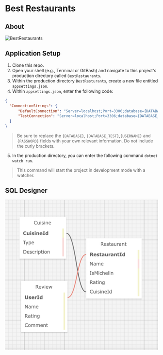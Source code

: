 # Best Restaurants

## About
![BestRestaurants](https://github.com/jeremyjosol/BestRestaurants/blob/main/BestRestaurants/wwwroot/img/BestRestaurants.jpg?raw=true)

## Application Setup

1. Clone this repo.
2. Open your shell (e.g., Terminal or GitBash) and navigate to this project's production directory called `BestRestaurants`. 
3. Within the production directory `BestResturants`, create a new file entitled `appsettings.json`.
4. Within `appsettings.json`, enter the following code:
```json
{
  "ConnectionStrings": {
      "DefaultConnection": "Server=localhost;Port=3306;database={DATABASE};uid={USERNAME};pwd={PASSWORD};",
      "TestConnection": "Server=localhost;Port=3306;database={DATABASE_TEST};uid=root;pwd=epicodus;"
  }
}
```
  > Be sure to replace the `{DATABASE}`, `{DATABASE_TEST}`,`{USERNAME}` and `{PASSWORD}` fields with your own relevant information. Do not include the curly brackets.
5. In the production directory, you can enter the following command `dotnet watch run`.
  > This command will start the project in development mode with a watcher.

## SQL Designer
![RestaurantSQL](https://github.com/jeremyjosol/BestRestaurants/blob/main/BestRestaurants/wwwroot/img/RestaurantSQL.jpg?raw=true)